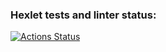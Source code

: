 ### Hexlet tests and linter status:
[![Actions Status](https://github.com/Fewstery/python-project-lvl1/workflows/hexlet-check/badge.svg)](https://github.com/Fewstery/python-project-lvl1/actions)